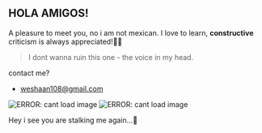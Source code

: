 ## HOLA AMIGOS! ##
A pleasure to meet you, no i am not mexican. 
I love to learn, **constructive** criticism is always appreciated!🚀🤘
> I dont wanna ruin this one - the voice in my head.

contact me? 
- weshaan108@gmail.com

![ERROR: cant load image](https://media.giphy.com/media/ycnZqQLGjv8ie7soSH/giphy.gif)
![ERROR: cant load image](https://media.giphy.com/media/Ll22OhMLAlVDb8UQWe/giphy.gif)

Hey i see you are stalking me again...👀

<!---
weshaan/weshaan is a ✨ special ✨ repository because its `README.md` (this file) appears on your GitHub profile.
You can click the Preview link to take a look at your changes.
--->
